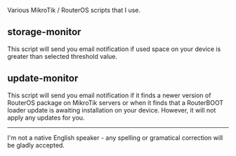 Various MikroTik / RouterOS scripts that I use.

## storage-monitor
This script will send you email notification if used space on your device is greater than selected threshold value.


## update-monitor
This script will send you email notification if it finds a newer version of RouterOS package on MikroTik servers or when it finds that a RouterBOOT loader update is awaiting installation on your device. However, it will not apply any updates for you.


---
I'm not a native English speaker - any spelling or gramatical correction will be gladly accepted.
